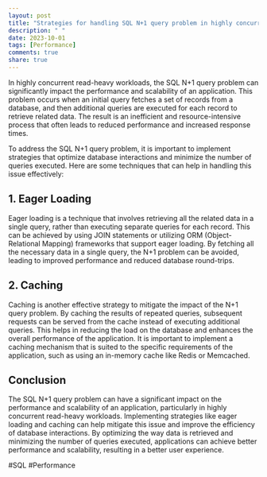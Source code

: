 ```yaml
---
layout: post
title: "Strategies for handling SQL N+1 query problem in highly concurrent read-heavy workloads"
description: " "
date: 2023-10-01
tags: [Performance]
comments: true
share: true
---
```


In highly concurrent read-heavy workloads, the SQL N+1 query problem can significantly impact the performance and scalability of an application. This problem occurs when an initial query fetches a set of records from a database, and then additional queries are executed for each record to retrieve related data. The result is an inefficient and resource-intensive process that often leads to reduced performance and increased response times.

To address the SQL N+1 query problem, it is important to implement strategies that optimize database interactions and minimize the number of queries executed. Here are some techniques that can help in handling this issue effectively:

## 1. Eager Loading

Eager loading is a technique that involves retrieving all the related data in a single query, rather than executing separate queries for each record. This can be achieved by using JOIN statements or utilizing ORM (Object-Relational Mapping) frameworks that support eager loading. By fetching all the necessary data in a single query, the N+1 problem can be avoided, leading to improved performance and reduced database round-trips.

## 2. Caching

Caching is another effective strategy to mitigate the impact of the N+1 query problem. By caching the results of repeated queries, subsequent requests can be served from the cache instead of executing additional queries. This helps in reducing the load on the database and enhances the overall performance of the application. It is important to implement a caching mechanism that is suited to the specific requirements of the application, such as using an in-memory cache like Redis or Memcached.

## Conclusion

The SQL N+1 query problem can have a significant impact on the performance and scalability of an application, particularly in highly concurrent read-heavy workloads. Implementing strategies like eager loading and caching can help mitigate this issue and improve the efficiency of database interactions. By optimizing the way data is retrieved and minimizing the number of queries executed, applications can achieve better performance and scalability, resulting in a better user experience.

\#SQL #Performance